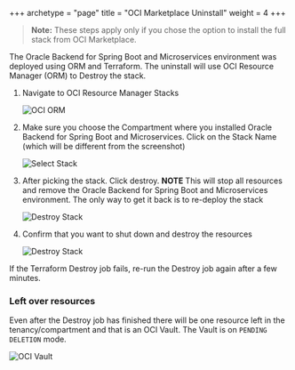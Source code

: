 +++
archetype = "page"
title = "OCI Marketplace Uninstall"
weight = 4
+++

> **Note:** These steps apply only if you chose the option to install the full stack from OCI Marketplace.

The Oracle Backend for Spring Boot and Microservices environment was deployed using ORM and Terraform.  The uninstall will use OCI Resource Manager (ORM) to Destroy the stack.

1. Navigate to OCI Resource Manager Stacks

   ![OCI ORM](../images/orm-stacks.png " ")

2. Make sure you choose the Compartment where you installed Oracle Backend for Spring Boot and Microservices. Click on the Stack Name (which will be different from the screenshot)

   ![Select Stack](../images/pick-stack.png " ")

3. After picking the stack. Click destroy. **NOTE** This will stop all resources and remove the Oracle Backend for Spring Boot and Microservices environment. The only way to get it back is to re-deploy the stack

   ![Destroy Stack](../images/destroy-stack.png " ")

4. Confirm that you want to shut down and destroy the resources

   ![Destroy Stack](../images/confirm-destroy.png " ")

If the Terraform Destroy job fails, re-run the Destroy job again after a few minutes.

### Left over resources

Even after the Destroy job has finished there will be one resource left in the tenancy/compartment and that is an OCI Vault. The Vault is on `PENDING DELETION` mode.

   ![OCI Vault](../images/vault.png " ")

